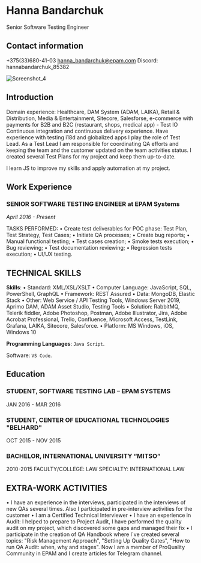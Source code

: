 # **Hanna Bandarchuk**
Senior Software Testing Engineer

## **Contact information**
+375(33)680-41-03
hanna_bandarchuk@epam.com
Discord: hannabandarchuk_85382

![Screenshot_4](https://github.com/Sintia007/rsschool-cv/assets/61885152/da1cb1da-1f7c-4fd4-a6d2-7e960f658280)

## **Introduction**
Domain experience: Healthcare, DAM System (ADAM, LAIKA), Retail & Distribution, Media &
Entertainment, Sitecore, Salesforse, e-commerce with payments for B2B and B2C (restaurant,
shops, medical app) - Test IO
Continuous integration and continuous delivery experience. Have experience with testing i18d and
globalized apps
I play the role of Test Lead. As a Test Lead I am responsible for coordinating QA efforts and
keeping the team and the customer updated on the team activities status. I created several Test
Plans for my project and keep them up-to-date.

I learn JS to improve my skills and apply automation at my project.


## **Work Experience**
### **SENIOR SOFTWARE TESTING ENGINEER at EPAM Systems** 
*April 2016 - Present*

TASKS PERFORMED:
• Create test deliverables for POC phase: Test Plan, Test Strategy, Test Cases;
• Initiate QA processes;
• Create bug reports;
• Manual functional testing;
• Test cases creation;
• Smoke tests execution;
• Bug reviewing;
• Test documentation reviewing;
• Regression tests execution;
• UI/UX testing.

## **TECHNICAL SKILLS**
**Skills**: 
• Standard: XML/XSL/XSLT
• Computer Language: JavaScript, SQL, PowerShell, GraphQL
• Framework: REST Assured
• Data: MongoDB, Elastic Stack
• Other: Web Service / API Testing Tools, Windows Server 2019, Aprimo DAM,
ADAM Asset Studio, Testing Tools
• Solution: RabbitMQ, Telerik fiddler, Adobe Photoshop, Postman, Adobe
Illustrator, Jira, Adobe Acrobat Professional, Trello, Confluence, Microsoft Access,
TestLink, Grafana, LAIKA, Sitecore, Salesforce.
• Platform: MS Windows, iOS, Windows 10

**Programming Languages**: `Java Script`.

Software: `VS Code`.

## **Education**
### **STUDENT, SOFTWARE TESTING LAB – EPAM SYSTEMS**
JAN 2016 - MAR 2016

### **STUDENT, CENTER OF EDUCATIONAL TECHNOLOGIES "BELHARD"**
OCT 2015 - NOV 2015

### **BACHELOR, INTERNATIONAL UNIVERSITY “MITSO”**
2010-2015
FACULTY/COLLEGE: LAW
SPECIALTY: INTERNATIONAL LAW


## **EXTRA-WORK ACTIVITIES** 
• I have an experience in the interviews, participated in the interviews of new QAs several times. Also I participated in pre-interview activities for the customer
• I am a Certified Technical Interviewer
• I have an experience in Audit: I helped to prepare to Project Audit, I have performed the quality audit on my project, which discovered some gaps and managed their fix
• I participate in the creation of QA Handbook where I`ve created several
topics: "Risk Management Approach", "Setting Up Quality Gates", "How to run QA Audit: when, why and stages". Now I am a member of ProQuality Community in EPAM and I create articles for Telegram channel.
